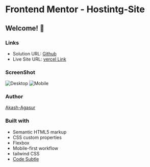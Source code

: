 # Frontend Mentor - Hostintg-Site
## Welcome! 👋

### Links 

- Solution URL: [Github](https://github.com/akash-agasur/Hosting-Site)
- Live Site URL: [vercel Link](https://huddle-landing-page-virid.vercel.app/)

### ScreenShot

![Desktop](./design/desktop-design.jpg)
![Mobile](./design/mobile-design.jpg)

### Author

[Akash-Agasur](https://www.linkedin.com/in/akash--agasur/)


### Built with

- Semantic HTML5 markup
- CSS custom properties
- Flexbox
- Mobile-first workflow
- tailwind CSS
- [Code Subtle](https://www.linkedin.com/company/code-subtle/)
